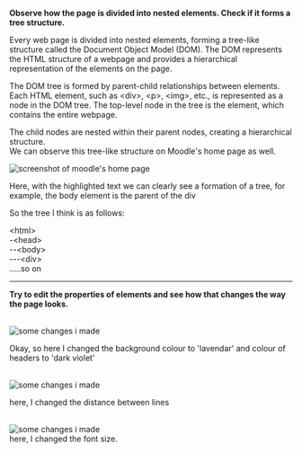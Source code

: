 <strong>Observe how the page is divided into nested elements. Check if it forms a tree structure.</strong><br/>
<p>Every web page is divided into nested elements, forming a tree-like structure called the Document Object Model (DOM). The DOM represents the HTML structure of a webpage and provides a hierarchical representation of the elements on the page.</p>
<p>The DOM tree is formed by parent-child relationships between elements. Each HTML element, such as &lt;div&gt;, &lt;p&gt;, &lt;img&gt;, etc., is represented as a node in the DOM tree. The top-level node in the tree is the <html> element, which contains the entire webpage.</p>
<p>The child nodes are nested within their parent nodes, creating a hierarchical structure. <br/>
We can observe this tree-like structure on Moodle's home page as well.</p>
<img src="https://github.com/Potahto15/summer-of-code-2023/assets/137504486/cc506079-4094-42f4-8947-0feb9d350185" alt="screenshot of moodle's home page" />
<p>Here, with the highlighted text we can clearly see a formation of a tree, for example, the body element is the parent of the div  </p>
<p> So the tree I think is as follows:</p>
<p>&lt;html&gt;<br/>
-&lt;head&gt;<br/>
--&lt;body&gt;<br/>
---&lt;div&gt;<br/>
.....so on</p>
<hr/>
<p><strong>Try to edit the properties of elements and see how that changes the way the page looks.</strong></p>
<br/>
<img src="https://github.com/Potahto15/summer-of-code-2023/assets/137504486/8234ac9d-6157-4247-af10-ff53635c6461" alt="some changes i made">
<br/>
<p>Okay, so here I changed the background colour to 'lavendar' and colour of headers to 'dark violet'</p>
<br/>
<img src="https://github.com/Potahto15/summer-of-code-2023/assets/137504486/e41d78f1-b398-438d-b149-4486d3ee9320" alt="some changes i made">
<br/>
<p>here, I changed the distance between lines </p>
<br/>
<img src="https://github.com/Potahto15/summer-of-code-2023/assets/137504486/147f36a2-5c92-49f8-a270-7b3e430ac4a5" alt="some changes i made">
<br/>
here, I changed the font size.
<br/>
